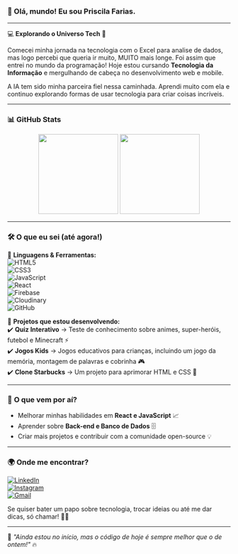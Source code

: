 ### 👋 Olá, mundo! Eu sou Priscila Farias.  

---  

💻 **Explorando o Universo Tech** 🚀  

Comecei minha jornada na tecnologia com o Excel para analise de dados, mas logo percebi que queria ir muito, MUITO mais longe. Foi assim que entrei no mundo da programação! Hoje estou cursando **Tecnologia da Informação** e mergulhando de cabeça no desenvolvimento web e mobile. 

A IA tem sido minha parceira fiel nessa caminhada. Aprendi muito com ela e continuo explorando formas de usar tecnologia para criar coisas incríveis.  

---  

### 📊 **GitHub Stats**  
<div align="center">  
  <img height="180em" src="https://github-readme-stats.vercel.app/api?username=seu-usuario&show_icons=true&theme=radical"/>  
  <img height="180em" src="https://github-readme-stats.vercel.app/api/top-langs/?username=seu-usuario&layout=compact&langs_count=7&theme=radical"/>  
</div>  

---  

### 🛠️ **O que eu sei (até agora!)**  

📌 **Linguagens & Ferramentas:**  
![HTML5](https://img.shields.io/badge/HTML5-E34F26?style=for-the-badge&logo=html5&logoColor=white)  
![CSS3](https://img.shields.io/badge/CSS3-1572B6?style=for-the-badge&logo=css3&logoColor=white)  
![JavaScript](https://img.shields.io/badge/JavaScript-F7DF1E?style=for-the-badge&logo=javascript&logoColor=black)  
![React](https://img.shields.io/badge/React-20232A?style=for-the-badge&logo=react&logoColor=61DAFB)  
![Firebase](https://img.shields.io/badge/Firebase-FFCA28?style=for-the-badge&logo=firebase&logoColor=black)  
![Cloudinary](https://img.shields.io/badge/Cloudinary-3448C5?style=for-the-badge&logo=cloudinary&logoColor=white)  
![GitHub](https://img.shields.io/badge/GitHub-181717?style=for-the-badge&logo=github&logoColor=white)  

📌 **Projetos que estou desenvolvendo:**   
✔️ **Quiz Interativo** → Teste de conhecimento sobre animes, super-heróis, futebol e Minecraft ⚡  
✔️ **Jogos Kids** → Jogos educativos para crianças, incluindo um jogo da memória, montagem de palavras e cobrinha 🎮  
✔️ **Clone Starbucks** → Um projeto para aprimorar HTML e CSS 🍵  

---  

### 🚀 **O que vem por aí?**  
- Melhorar minhas habilidades em **React e JavaScript** 📈  
- Aprender sobre **Back-end e Banco de Dados** 🗄️  
- Criar mais projetos e contribuir com a comunidade open-source 💡  

---  

### 🌍 **Onde me encontrar?**  
[![LinkedIn](https://img.shields.io/badge/LinkedIn-0077B5?style=for-the-badge&logo=linkedin&logoColor=white)](www.linkedin.com/in/prifarias)  
[![Instagram](https://img.shields.io/badge/Instagram-E4405F?style=for-the-badge&logo=instagram&logoColor=white)](https://www.instagram.com/priscila_farias19)  
[![Gmail](https://img.shields.io/badge/Email-D14836?style=for-the-badge&logo=gmail&logoColor=white)](pri.farias2025@gmail.com)  

Se quiser bater um papo sobre tecnologia, trocar ideias ou até me dar dicas, só chamar! 🚀😃  

---  

📌 _"Ainda estou no início, mas o código de hoje é sempre melhor que o de ontem!"_ 🔥



